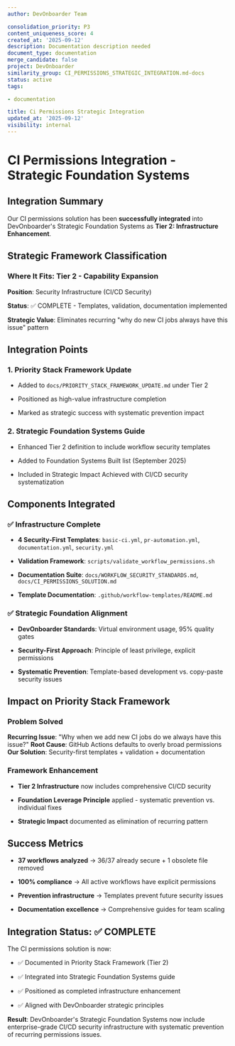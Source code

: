 ```yaml
---
author: DevOnboarder Team

consolidation_priority: P3
content_uniqueness_score: 4
created_at: '2025-09-12'
description: Documentation description needed
document_type: documentation
merge_candidate: false
project: DevOnboarder
similarity_group: CI_PERMISSIONS_STRATEGIC_INTEGRATION.md-docs
status: active
tags:

- documentation

title: Ci Permissions Strategic Integration
updated_at: '2025-09-12'
visibility: internal
---
```


# CI Permissions Integration - Strategic Foundation Systems

## Integration Summary

Our CI permissions solution has been **successfully integrated** into DevOnboarder's Strategic Foundation Systems as **Tier 2: Infrastructure Enhancement**.

## Strategic Framework Classification

### Where It Fits: **Tier 2 - Capability Expansion**

**Position**: Security Infrastructure (CI/CD Security)

**Status**: ✅ COMPLETE - Templates, validation, documentation implemented

**Strategic Value**: Eliminates recurring "why do new CI jobs always have this issue" pattern

## Integration Points

### 1. Priority Stack Framework Update

- Added to `docs/PRIORITY_STACK_FRAMEWORK_UPDATE.md` under Tier 2

- Positioned as high-value infrastructure completion

- Marked as strategic success with systematic prevention impact

### 2. Strategic Foundation Systems Guide

- Enhanced Tier 2 definition to include workflow security templates

- Added to Foundation Systems Built list (September 2025)

- Included in Strategic Impact Achieved with CI/CD security systematization

## Components Integrated

### ✅ Infrastructure Complete

- **4 Security-First Templates**: `basic-ci.yml`, `pr-automation.yml`, `documentation.yml`, `security.yml`

- **Validation Framework**: `scripts/validate_workflow_permissions.sh`

- **Documentation Suite**: `docs/WORKFLOW_SECURITY_STANDARDS.md`, `docs/CI_PERMISSIONS_SOLUTION.md`

- **Template Documentation**: `.github/workflow-templates/README.md`

### ✅ Strategic Foundation Alignment

- **DevOnboarder Standards**: Virtual environment usage, 95% quality gates

- **Security-First Approach**: Principle of least privilege, explicit permissions

- **Systematic Prevention**: Template-based development vs. copy-paste security issues

## Impact on Priority Stack Framework

### Problem Solved

**Recurring Issue**: "Why when we add new CI jobs do we always have this issue?"
**Root Cause**: GitHub Actions defaults to overly broad permissions
**Our Solution**: Security-first templates + validation + documentation

### Framework Enhancement

- **Tier 2 Infrastructure** now includes comprehensive CI/CD security

- **Foundation Leverage Principle** applied - systematic prevention vs. individual fixes

- **Strategic Impact** documented as elimination of recurring pattern

## Success Metrics

- **37 workflows analyzed** → 36/37 already secure + 1 obsolete file removed

- **100% compliance** → All active workflows have explicit permissions

- **Prevention infrastructure** → Templates prevent future security issues

- **Documentation excellence** → Comprehensive guides for team scaling

## Integration Status: ✅ COMPLETE

The CI permissions solution is now:

- ✅ Documented in Priority Stack Framework (Tier 2)

- ✅ Integrated into Strategic Foundation Systems guide

- ✅ Positioned as completed infrastructure enhancement

- ✅ Aligned with DevOnboarder strategic principles

**Result**: DevOnboarder's Strategic Foundation Systems now include enterprise-grade CI/CD security infrastructure with systematic prevention of recurring permissions issues.

